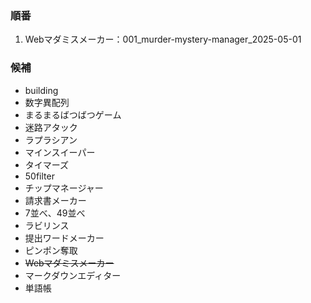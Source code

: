 ### 順番
1. Webマダミスメーカー：001_murder-mystery-manager_2025-05-01


### 候補
  - building
  - 数字異配列
  - まるまるばつばつゲーム
  - 迷路アタック
  - ラプラシアン
  - マインスイーパー
  - タイマーズ
  - 50filter
  - チップマネージャー
  - 請求書メーカー
  - 7並べ、49並べ
  - ラビリンス
  - 提出ワードメーカー
  - ピンポン奪取
  - ~~Webマダミスメーカー~~
  - マークダウンエディター
  - 単語帳

